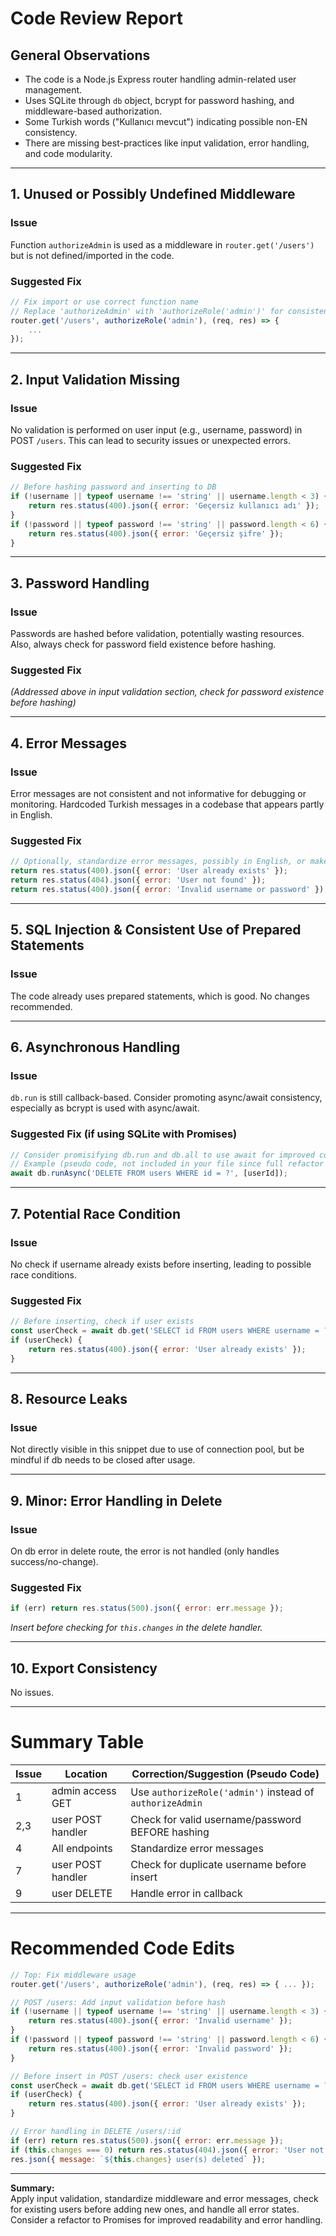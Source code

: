 # Code Review Report

## General Observations

- The code is a Node.js Express router handling admin-related user management.
- Uses SQLite through `db` object, bcrypt for password hashing, and middleware-based authorization.
- Some Turkish words ("Kullanıcı mevcut") indicating possible non-EN consistency.
- There are missing best-practices like input validation, error handling, and code modularity.

---

## 1. Unused or Possibly Undefined Middleware

### Issue

Function `authorizeAdmin` is used as a middleware in `router.get('/users')` but is not defined/imported in the code.

### Suggested Fix

```js
// Fix import or use correct function name
// Replace 'authorizeAdmin' with 'authorizeRole('admin')' for consistency
router.get('/users', authorizeRole('admin'), (req, res) => {
    ...
});
```

---

## 2. Input Validation Missing

### Issue

No validation is performed on user input (e.g., username, password) in POST `/users`. This can lead to security issues or unexpected errors.

### Suggested Fix

```js
// Before hashing password and inserting to DB
if (!username || typeof username !== 'string' || username.length < 3) {
    return res.status(400).json({ error: 'Geçersiz kullanıcı adı' });
}
if (!password || typeof password !== 'string' || password.length < 6) {
    return res.status(400).json({ error: 'Geçersiz şifre' });
}
```

---

## 3. Password Handling

### Issue

Passwords are hashed before validation, potentially wasting resources. Also, always check for password field existence before hashing.

### Suggested Fix

*(Addressed above in input validation section, check for password existence before hashing)*

---

## 4. Error Messages

### Issue

Error messages are not consistent and not informative for debugging or monitoring. Hardcoded Turkish messages in a codebase that appears partly in English.

### Suggested Fix

```js
// Optionally, standardize error messages, possibly in English, or make language switchable
return res.status(400).json({ error: 'User already exists' });
return res.status(404).json({ error: 'User not found' });
return res.status(400).json({ error: 'Invalid username or password' });
```

---

## 5. SQL Injection & Consistent Use of Prepared Statements

### Issue

The code already uses prepared statements, which is good. No changes recommended.

---

## 6. Asynchronous Handling

### Issue

`db.run` is still callback-based. Consider promoting async/await consistency, especially as bcrypt is used with async/await.

### Suggested Fix (if using SQLite with Promises)

```js
// Consider promisifying db.run and db.all to use await for improved control flow and error handling
// Example (pseudo code, not included in your file since full refactor is needed):
await db.runAsync('DELETE FROM users WHERE id = ?', [userId]);
```

---

## 7. Potential Race Condition

### Issue

No check if username already exists before inserting, leading to possible race conditions.

### Suggested Fix

```js
// Before inserting, check if user exists
const userCheck = await db.get('SELECT id FROM users WHERE username = ?', [username]);
if (userCheck) {
    return res.status(400).json({ error: 'User already exists' });
}
```

---

## 8. Resource Leaks

### Issue

Not directly visible in this snippet due to use of connection pool, but be mindful if db needs to be closed after usage.

---

## 9. Minor: Error Handling in Delete

### Issue

On db error in delete route, the error is not handled (only handles success/no-change).

### Suggested Fix

```js
if (err) return res.status(500).json({ error: err.message });
```
*Insert before checking for `this.changes` in the delete handler.*

---

## 10. Export Consistency

No issues.

---

# Summary Table

| Issue   | Location          | Correction/Suggestion (Pseudo Code)                       |
|---------|-------------------|----------------------------------------------------------|
| 1       | admin access GET  | Use `authorizeRole('admin')` instead of `authorizeAdmin` |
| 2,3     | user POST handler | Check for valid username/password BEFORE hashing         |
| 4       | All endpoints     | Standardize error messages                              |
| 7       | user POST handler | Check for duplicate username before insert               |
| 9       | user DELETE       | Handle error in callback                                |

---

# Recommended Code Edits

```js
// Top: Fix middleware usage
router.get('/users', authorizeRole('admin'), (req, res) => { ... });

// POST /users: Add input validation before hash
if (!username || typeof username !== 'string' || username.length < 3) {
    return res.status(400).json({ error: 'Invalid username' });
}
if (!password || typeof password !== 'string' || password.length < 6) {
    return res.status(400).json({ error: 'Invalid password' });
}

// Before insert in POST /users: check user existence
const userCheck = await db.get('SELECT id FROM users WHERE username = ?', [username]);
if (userCheck) {
    return res.status(400).json({ error: 'User already exists' });
}

// Error handling in DELETE /users/:id
if (err) return res.status(500).json({ error: err.message });
if (this.changes === 0) return res.status(404).json({ error: 'User not found' });
res.json({ message: `${this.changes} user(s) deleted` });
```

---

**Summary:**  
Apply input validation, standardize middleware and error messages, check for existing users before adding new ones, and handle all error states. Consider a refactor to Promises for improved readability and error handling.